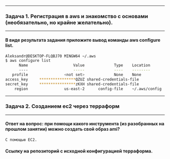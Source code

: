 ____
### Задача 1. Регистрация в aws и знакомство с основами (необязательно, но крайне желательно).
____
#### В виде результата задания приложите вывод команды aws configure list.
```bash
Aleksandr@DESKTOP-FLQBJ70 MINGW64 ~/.aws
$ aws configure list
      Name                    Value             Type    Location
      ----                    -----             ----    --------
   profile                <not set>             None    None
access_key     ****************QZUZ shared-credentials-file
secret_key     ****************zKXH shared-credentials-file
    region                us-east-2      config-file    ~/.aws/config

```
____
### Задача 2. Созданием ec2 через терраформ
___
#### Ответ на вопрос: при помощи какого инструмента (из разобранных на прошлом занятии) можно создать свой образ ami?
`С помощью EC2.`
#### Ссылку на репозиторий с исходной конфигурацией терраформа.

